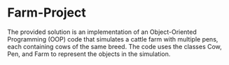 # Farm-Project
The provided solution is an implementation of an Object-Oriented Programming (OOP) code that simulates a cattle farm with multiple pens, each containing cows of the same breed. The code uses the classes Cow, Pen, and Farm to represent the objects in the simulation.
